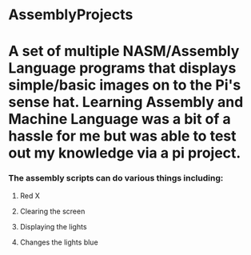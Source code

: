 # AssemblyProjects
<h1>A set of multiple NASM/Assembly Language programs that displays simple/basic images on to the Pi's sense hat. Learning Assembly and Machine Language was a bit of a hassle for me but was able to test out my knowledge via a pi project. </h1>
<h3>The assembly scripts can do various things including: </h3>
<ol>
    <li><p>Red X</p></li>
    <li><p>Clearing the screen</p></li>
    <li><p>Displaying the lights</p></li>
    <li><p>Changes the lights blue</p></li>
</ol>
